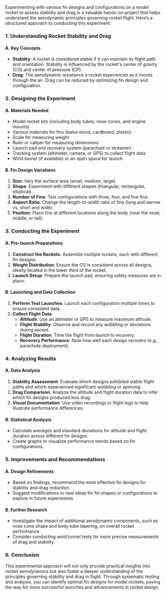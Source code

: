 Experimenting with various fin designs and configurations on a model rocket to assess stability and drag is a valuable hands-on project that helps understand the aerodynamic principles governing rocket flight. Here’s a structured approach to conducting this experiment:

### 1. **Understanding Rocket Stability and Drag**

#### A. **Key Concepts**
- **Stability**: A rocket is considered stable if it can maintain its flight path and orientation. Stability is influenced by the rocket's center of gravity (CG) and center of pressure (CP).
- **Drag**: The aerodynamic resistance a rocket experiences as it moves through the air. Drag can be reduced by optimizing fin design and configuration.

### 2. **Designing the Experiment**

#### A. **Materials Needed**
- Model rocket kits (including body tubes, nose cones, and engine mounts)
- Various materials for fins (balsa wood, cardboard, plastic)
- Scale for measuring weight
- Ruler or caliper for measuring dimensions
- Launch pad and recovery system (parachute or streamer)
- Tracking system (altimeter, camera, or GPS) to collect flight data
- Wind tunnel (if available) or an open space for launch

#### B. **Fin Design Variations**
1. **Size**: Vary the surface area (small, medium, large).
2. **Shape**: Experiment with different shapes (triangular, rectangular, elliptical).
3. **Number of Fins**: Test configurations with three, four, and five fins.
4. **Aspect Ratio**: Change the length-to-width ratio of fins (long and narrow vs. short and wide).
5. **Position**: Place fins at different locations along the body (near the nose, middle, or tail).

### 3. **Conducting the Experiment**

#### A. **Pre-launch Preparations**
1. **Construct the Rockets**: Assemble multiple rockets, each with different fin designs.
2. **Weight Distribution**: Ensure the CG is consistent across all designs, ideally located in the lower third of the rocket.
3. **Launch Setup**: Prepare the launch pad, ensuring safety measures are in place.

#### B. **Launching and Data Collection**
1. **Perform Test Launches**: Launch each configuration multiple times to ensure consistent data.
2. **Collect Flight Data**:
   - **Altitude**: Use an altimeter or GPS to measure maximum altitude.
   - **Flight Stability**: Observe and record any wobbling or deviations during ascent.
   - **Flight Duration**: Time the flight from launch to recovery.
   - **Recovery Performance**: Note how well each design recovers (e.g., parachute deployment).

### 4. **Analyzing Results**

#### A. **Data Analysis**
1. **Stability Assessment**: Evaluate which designs exhibited stable flight paths and which experienced significant wobbling or spinning.
2. **Drag Comparison**: Analyze the altitude and flight duration data to infer which fin designs produced less drag.
3. **Visual Documentation**: Use video recordings or flight logs to help illustrate performance differences.

#### B. **Statistical Analysis**
- Calculate averages and standard deviations for altitude and flight duration across different fin designs.
- Create graphs to visualize performance trends based on fin configurations.

### 5. **Improvements and Recommendations**

#### A. **Design Refinements**
- Based on findings, recommend the most effective fin designs for stability and drag reduction.
- Suggest modifications or new ideas for fin shapes or configurations to explore in future experiments.

#### B. **Further Research**
- Investigate the impact of additional aerodynamic components, such as nose cone shape and body tube tapering, on overall rocket performance.
- Consider conducting wind tunnel tests for more precise measurements of drag and stability.

### 6. **Conclusion**

This experimental approach will not only provide practical insights into rocket aerodynamics but also foster a deeper understanding of the principles governing stability and drag in flight. Through systematic testing and analysis, you can identify optimal fin designs for model rockets, paving the way for more successful launches and advancements in rocket design.